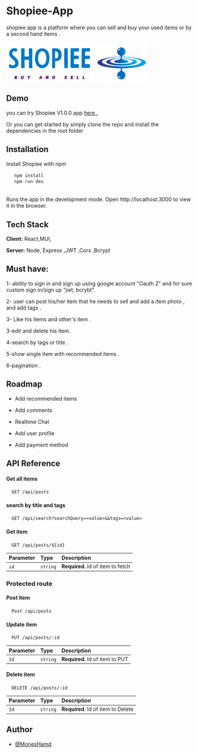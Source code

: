 # Shopiee-App

shopiee app is a platform where you can sell and buy your used items or by a second hand items .


![Logo](https://github.com/Mones-Hamd/Shopiee-App/blob/main/client/shopiee/src/imgs/logo.png)

## Demo

 you can try Shopiee V1.0.0 app <a href="https://illustrious-snickerdoodle-4d5125.netlify.app/auth"> here .</a>

Or you can get started by simply clone the repo and install the dependencies in the root folder


## Installation

Install Shopiee with npm

```bash
   npm install 
   npm run dev
  
```
 Runs the app in the development mode.
Open http://localhost:3000 to view it in the browser.
## Tech Stack

**Client:** React,MUI,

**Server:** Node, Express ,JWT ,Cors ,Bcrypt


## Must have:
1- ability to sign in and sign up using google account "Oauth 2" and for sure custom sign in/sign up "jwt, bcrybt".

2- user can post his/her item that he needs to sell and add a item photo , and add tags .

3- Like his items and other's item .

3-edit and delete his item.

4-search by tags or title .

5-show single item with recommended items .

6-pagination .

## Roadmap
- Add recommended items

- Add comments 

- Realtime Chat

- Add user profile 

- Add payment method 



## API Reference

#### Get all items

```http
  GET /api/posts
```
#### search by title and tags
```http
  GET /api/search?searchQuery=<value>&&tags=<value>
```

#### Get item

```http
  GET /api/posts/${id}
```

| Parameter | Type     | Description                       |
| :-------- | :------- | :-------------------------------- |
| `id`      | `string` | **Required**. Id of item to fetch |


### Protected route

#### Post  item

```http
  Post /api/posts
```


#### Update item

```http
  PUT /api/posts/:id
```

| Parameter | Type     | Description                |
| :-------- | :------- | :------------------------- |
|  `Id`  | `string` | **Required**. Id of item to PUT |

#### Delete item
```http
  DELETE /api/posts/:id
```

| Parameter | Type     | Description                |
| :-------- | :------- | :------------------------- |
|  `Id`  | `string` | **Required**. Id of item to Delete |




## Author

- [@MonesHamd](https://www.github.com/Mones-Hamd)

